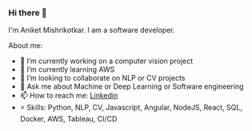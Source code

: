 ### Hi there 👋

I'm Aniket Mishrikotkar. I am a software developer.

About me:

- 🔭 I’m currently working on a computer vision project
- 🌱 I’m currently learning AWS
- 👯 I’m looking to collaborate on NLP or CV projects
- 💬 Ask me about Machine or Deep Learning or Software engineering
- 📫 How to reach me: [Linkedin](https://www.linkedin.com/amishrikotkar)
- ⚡ Skills: Python, NLP, CV, Javascript, Angular, NodeJS, React, SQL, Docker, AWS, Tableau, CI/CD



